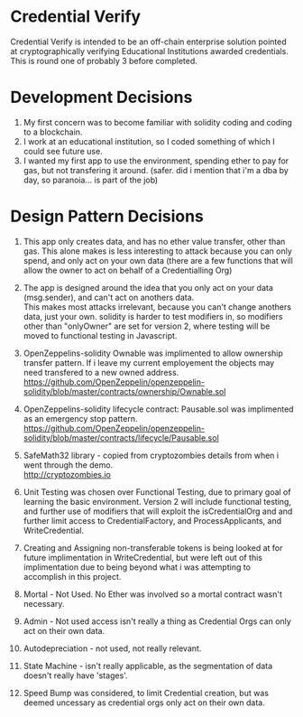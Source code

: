 # Credential Verify

Credential Verify is intended to be an off-chain enterprise solution pointed at cryptographically verifying Educational Institutions awarded credentials.  This is round one of probably 3 before completed.

# Development Decisions

1. My first concern was to become familiar with solidity coding and coding to a blockchain.
2. I work at an educational institution, so I coded something of which I could see future use.
3. I wanted my first app to use the environment, spending ether to pay for gas, but not transfering it around. 
    (safer.  did i mention that i'm a dba by day, so paranoia... is part of the job)

# Design Pattern Decisions

1. This app only creates data, and has no ether value transfer, other than gas.  This alone makes is less interesting to attack because you can only spend, and only act on your own data (there are a few functions that will allow the owner to act on behalf of a Credentialling Org)

2. The app is designed around the idea that you only act on your data (msg.sender), and can't act on anothers data.  
This makes most attacks irrelevant, because you can't change anothers data, just your own.  solidity is harder to test
modifiers in, so modifiers other than "onlyOwner" are set for version 2, where testing will be moved to functional testing in Javascript.  

3. OpenZeppelins-solidity Ownable was implimented to allow ownership transfer pattern. If i leave my current employement the objects may need transfered to a new owned address.  
https://github.com/OpenZeppelin/openzeppelin-solidity/blob/master/contracts/ownership/Ownable.sol

4. OpenZeppelins-solidity lifecycle contract: Pausable.sol was implimented as an emergency stop pattern.  
https://github.com/OpenZeppelin/openzeppelin-solidity/blob/master/contracts/lifecycle/Pausable.sol  

5. SafeMath32 library - copied from cryptozombies details from when i went through the demo.  
http://cryptozombies.io  

6. Unit Testing was chosen over Functional Testing, due to primary goal of learning the basic environment.  Version 2 will include functional testing, and further use of modifiers that will exploit the isCredentialOrg and and further limit access to CredentialFactory, and ProcessApplicants, and WriteCredential.

7. Creating and Assigning non-transferable tokens is being looked at for future implimentation in WriteCredential, but were left out of this implimentation due to being beyond what i was attempting to accomplish in this project.

8. Mortal - Not Used.  No Ether was involved so a mortal contract wasn't necessary. 

9. Admin - Not used access isn't really a thing as Credential Orgs can only act on their own data.

10. Autodepreciation - not used, not really relevant.

11. State Machine - isn't really applicable, as the segmentation of data doesn't really have 'stages'.

12. Speed Bump was considered, to limit Credential creation, but was deemed uncessary as credential orgs only act on their own data.